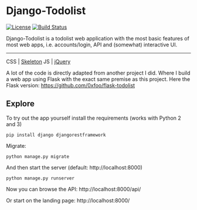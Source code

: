# Django-Todolist

[![License][license-image]][license-url] [![Build Status][travis-image]][travis-url]

Django-Todolist is a todolist web application with the most basic features of most web apps, i.e. accounts/login, API and (somewhat) interactive UI.

---
CSS | [Skeleton](http://getskeleton.com/)
JS  | [jQuery](https://jquery.com/)

A lot of the code is directly adapted from another project I did. Where I build a web app using Flask with the exact same premise as this project. Here the Flask version: https://github.com/0xfoo/flask-todolist


## Explore
To try out the app yourself install the requirements (works with Python 2 and 3)
```
pip install django djangorestframework
```
Migrate:
```
python manage.py migrate
```
And then start the server (default: http://localhost:8000)
```
python manage.py runserver
```

Now you can browse the API:
http://localhost:8000/api/

Or start on the landing page:
http://localhost:8000/


[license-url]: https://github.com/0xfoo/django-todolist/blob/master/LICENSE
[license-image]: https://img.shields.io/badge/license-MIT-blue.svg?style=flat

[travis-url]: https://travis-ci.org/0xfoo/django-todolist
[travis-image]: https://travis-ci.org/0xfoo/django-todolist.svg?branch=master
